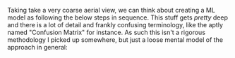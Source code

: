 Taking take a very coarse aerial view, we can think about creating a ML model as following the below steps in sequence. This stuff gets _pretty_ deep and there is a lot of detail and frankly confusing terminology, like the aptly named "Confusion Matrix" for instance. As such this isn't a rigorous methodology I picked up somewhere, but just a loose mental model of the approach in general:

